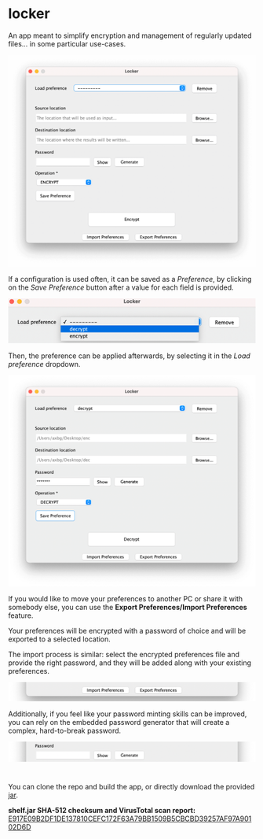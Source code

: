 # locker

An app meant to simplify encryption and management of regularly updated files... in some particular use-cases.

![App preview](./.images/0-preview.png)

If a configuration is used often, it can be saved as a *Preference*, by clicking on the *Save Preference* button after a
value for each field is provided.

![Preference preview](./.images/1-preferences.png)

Then, the preference can be applied afterwards, by selecting it in the *Load preference* dropdown.

![Applied preference](./.images/2-applied-preferences.png)

If you would like to move your preferences to another PC or share it with somebody else, you can use the
**Export Preferences/Import Preferences** feature.

Your preferences will be encrypted with a password of choice and will be exported to a selected location.

The import process is similar: select the encrypted preferences file and provide the right password, and they will be
added along with your existing preferences.

![Share preferences](./.images/3-share-preferences.png)

Additionally, if you feel like your password minting skills can be improved, you can rely on the embedded password
generator that will create a complex, hard-to-break password.

![Password generator](./.images/4-password-generator.png)

#

You can clone the repo and build the app, or directly download the provided [jar](./locker.jar).

**shelf.jar SHA-512 checksum and VirusTotal scan report:**
[E917E09B2DF1DE137810CEFC172F63A79BB1509B5CBCBD39257AF97A90102D6D](https://www.virustotal.com/gui/file/E917E09B2DF1DE137810CEFC172F63A79BB1509B5CBCBD39257AF97A90102D6D/detect)